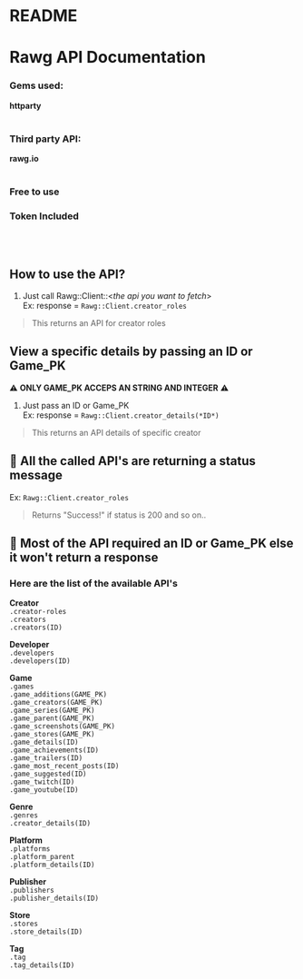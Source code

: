 # README

# Rawg API Documentation


### Gems used:
 **httparty**
<br>
<br>

### Third party API:
**rawg.io**
<br>
<br>

### **Free to use**
### **Token Included**
<br>
<br>

## **How to use the API?**
1. Just call Rawg::Client::<*the api you want to fetch*><br>
Ex: response = `Rawg::Client.creator_roles`<br>
> This returns an API for creator roles<br>

## **View a specific details by passing an ID or Game_PK**
⚠️ **ONLY GAME_PK ACCEPS AN STRING AND INTEGER** ⚠️<br>
1. Just pass an ID or Game_PK <br>
Ex: response = `Rawg::Client.creator_details(*ID*)`<br>
> This returns an API details of specific creator<br>

## 📌 **All the called API's are returning a status message**<br>
Ex: `Rawg::Client.creator_roles`<br>
> Returns "Success!" if status is 200 and so on..<br>

## 📌 **Most of the API required an ID or Game_PK else it won't return a response**<br>

### Here are the list of the available API's
**Creator** <br>
`.creator-roles`<br>
`.creators`<br>
`.creators(ID)`<br>

**Developer**<br>
`.developers`<br>
`.developers(ID)`<br>

**Game**<br>
`.games`<br>
`.game_additions(GAME_PK)`<br>
`.game_creators(GAME_PK)`<br>
`.game_series(GAME_PK)`<br>
`.game_parent(GAME_PK)`<br>
`.game_screenshots(GAME_PK)`<br>
`.game_stores(GAME_PK)`<br>
`.game_details(ID)`<br>
`.game_achievements(ID)`<br>
`.game_trailers(ID)`<br>
`.game_most_recent_posts(ID)`<br>
`.game_suggested(ID)`<br>
`.game_twitch(ID)`<br>
`.game_youtube(ID)`<br>

**Genre**<br>
`.genres`<br>
`.creator_details(ID)`<br>

**Platform**<br>
`.platforms`<br>
`.platform_parent`<br>
`.platform_details(ID)`<br>

**Publisher**<br>
`.publishers`<br>
`.publisher_details(ID)`<br>

**Store**<br>
`.stores`<br>
`.store_details(ID)`<br>

**Tag**<br>
`.tag`<br>
`.tag_details(ID)`<br>